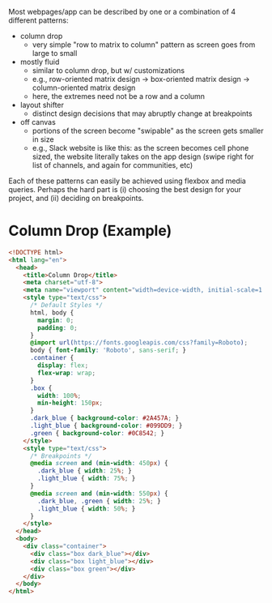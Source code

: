 Most webpages/app can be described by one or a combination of 4 different patterns:
* column drop
  - very simple "row to matrix to column" pattern as screen goes from large to small
* mostly fluid
  - similar to column drop, but w/ customizations
  - e.g., row-oriented matrix design -> box-oriented matrix design -> column-oriented matrix design
  - here, the extremes need not be a row and a column
* layout shifter
  - distinct design decisions that may abruptly change at breakpoints
* off canvas
  - portions of the screen become "swipable" as the screen gets smaller in size
  - e.g., Slack website is like this: as the screen becomes cell phone sized, the website literally takes on the app design (swipe right for list of channels, and again for communities, etc)
  
Each of these patterns can easily be achieved using flexbox and media queries. Perhaps
the hard part is (i) choosing the best design for your project, and (ii) deciding on breakpoints.


# Column Drop (Example)
```html
<!DOCTYPE html>
<html lang="en">
  <head>
    <title>Column Drop</title>
    <meta charset="utf-8">
    <meta name="viewport" content="width=device-width, initial-scale=1.0">
    <style type="text/css">
      /* Default Styles */
      html, body {
        margin: 0;
        padding: 0;
      }
      @import url(https://fonts.googleapis.com/css?family=Roboto);
      body { font-family: 'Roboto', sans-serif; }
      .container {
        display: flex;
        flex-wrap: wrap;  
      }
      .box { 
        width: 100%; 
        min-height: 150px; 
      }
      .dark_blue { background-color: #2A457A; }
      .light_blue { background-color: #099DD9; }
      .green { background-color: #0C8542; }
    </style>
    <style type="text/css">
      /* Breakpoints */
      @media screen and (min-width: 450px) {
        .dark_blue { width: 25%; }
        .light_blue { width: 75%; }
      }
      @media screen and (min-width: 550px) {
        .dark_blue, .green { width: 25%; }
        .light_blue { width: 50%; }
      }
    </style>
  </head>
  <body>
    <div class="container">
      <div class="box dark_blue"></div>
      <div class="box light_blue"></div>
      <div class="box green"></div>
    </div>
  </body>
</html>
```

